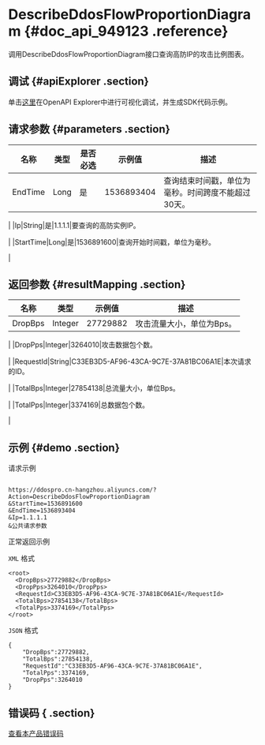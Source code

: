 # DescribeDdosFlowProportionDiagram {#doc_api_949123 .reference}

调用DescribeDdosFlowProportionDiagram接口查询高防IP的攻击比例图表。

## 调试 {#apiExplorer .section}

单击[这里](https://api.aliyun.com/#product=DDoSPro&api=DescribeDdosFlowProportionDiagram)在OpenAPI Explorer中进行可视化调试，并生成SDK代码示例。

## 请求参数 {#parameters .section}

|名称|类型|是否必选|示例值|描述|
|--|--|----|---|--|
|EndTime|Long|是|1536893404|查询结束时间戳，单位为毫秒。时间跨度不能超过30天。

 |
|Ip|String|是|1.1.1.1|要查询的高防实例IP。

 |
|StartTime|Long|是|1536891600|查询开始时间戳，单位为毫秒。

 |

## 返回参数 {#resultMapping .section}

|名称|类型|示例值|描述|
|--|--|---|--|
|DropBps|Integer|27729882|攻击流量大小，单位为Bps。

 |
|DropPps|Integer|3264010|攻击数据包个数。

 |
|RequestId|String|C33EB3D5-AF96-43CA-9C7E-37A81BC06A1E|本次请求的ID。

 |
|TotalBps|Integer|27854138|总流量大小，单位Bps。

 |
|TotalPps|Integer|3374169|总数据包个数。

 |

## 示例 {#demo .section}

请求示例

``` {#request_demo}

https://ddospro.cn-hangzhou.aliyuncs.com/?Action=DescribeDdosFlowProportionDiagram
&StartTime=1536891600
&EndTime=1536893404
&Ip=1.1.1.1
&公共请求参数

```

正常返回示例

`XML` 格式

``` {#xml_return_success_demo}
<root>
  <DropBps>27729882</DropBps>
  <DropPps>3264010</DropPps>
  <RequestId>C33EB3D5-AF96-43CA-9C7E-37A81BC06A1E</RequestId>
  <TotalBps>27854138</TotalBps>
  <TotalPps>3374169</TotalPps>
</root>

```

`JSON` 格式

``` {#json_return_success_demo}
{
	"DropBps":27729882,
	"TotalBps":27854138,
	"RequestId":"C33EB3D5-AF96-43CA-9C7E-37A81BC06A1E",
	"TotalPps":3374169,
	"DropPps":3264010
}
```

## 错误码 { .section}

[查看本产品错误码](https://error-center.aliyun.com/status/product/DDoSPro)

